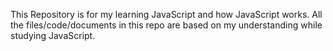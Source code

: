This Repository is for my learning JavaScript and how JavaScript works.
All the files/code/documents in this repo are based on my understanding while studying JavaScript.

